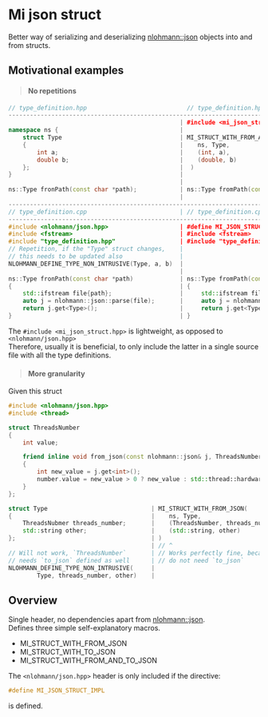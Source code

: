 # Mi json struct
Better way of serializing and deserializing [nlohmann::json](https://github.com/nlohmann/json) objects into and from structs.

## Motivational examples

>#### No repetitions
```cpp
// type_definition.hpp                            // type_definition.hpp
--------------------------------------------------------------------------------------------
                                                | #include <mi_json_struct.hpp>
namespace ns {                                  |
    struct Type                                 | MI_STRUCT_WITH_FROM_AND_TO_JSON(
    {                                           |    ns, Type,
        int a;                                  |    (int, a),
        double b;                               |    (double, b)
    };                                          |  )
}                                               | 
                                                |
ns::Type fronPath(const char *path);            | ns::Type fromPath(const char *path);
                                                |
---------------------------------------------------------------------------------------------
// type_definition.cpp                          | // type_definition.cpp
---------------------------------------------------------------------------------------------
#include <nlohmann/json.hpp>                    | #define MI_JSON_STRUCT_IMPL
#include <fstream>                              | #include <fstream>
#include "type_definition.hpp"                  | #include "type_definition.hpp"
// Repetition, if the "Type" struct changes,    | 
// this needs to be updated also                |
NLOHMANN_DEFINE_TYPE_NON_INTRUSIVE(Type, a, b)  | 
                                                |
ns::Type fronPath(const char *path)             | ns::Type fromPath(const char* path)
{                                               | {
    std::ifstream file{path};                   |     std::ifstream file{path};
    auto j = nlohmann::json::parse(file);       |     auto j = nlohmann::json::parse(file);
    return j.get<Type>();                       |     return j.get<Type>();
}                                               | }
```
The `#include <mi_json_struct.hpp>` is lightweight, as opposed to `<nlohmann/json.hpp>`\
Therefore, usually it is beneficial, to only include the latter in a single source file with all the type definitions.

>#### More granularity
Given this struct 
```cpp
#include <nlohmann/json.hpp>
#include <thread>

struct ThreadsNumber
{
    int value;

    friend inline void from_json(const nlohmann::json& j, ThreadsNumber& number)
    {
        int new_value = j.get<int>();
        number.value = new_value > 0 ? new_value : std::thread::hardware_concurrency();
    }
};
```
```cpp
struct Type                             | MI_STRUCT_WITH_FROM_JSON(
{                                       |    ns, Type,
    ThreadsNubmer threads_number;       |    (ThreadsNumber, threads_number),
    std::string other;                  |    (std::string, other)
};                                      | )
                                        | // ^
// Will not work, `ThreadsNumber`       | // Works perfectly fine, because we
// needs `to_json` defined as well      | // do not need `to_json`
NLOHMANN_DEFINE_TYPE_NON_INTRUSIVE(     | 
        Type, threads_number, other)    | 
```

## Overview
Single header, no dependencies apart from [nlohmann::json](https://github.com/nlohmann/json).\
Defines three simple self-explanatory macros.
- MI_STRUCT_WITH_FROM_JSON
- MI_STRUCT_WITH_TO_JSON
- MI_STRUCT_WITH_FROM_AND_TO_JSON

The `<nlohmann/json.hpp>` header is only included if the directive:
```cpp
#define MI_JSON_STRUCT_IMPL
```
is defined.
